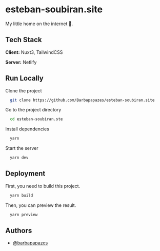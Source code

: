 
# esteban-soubiran.site

My little home on the internet 🏡.

## Tech Stack

**Client:** Nuxt3, TailwindCSS

**Server:** Netlify

## Run Locally

Clone the project

```bash
  git clone https://github.com/Barbapapazes/esteban-soubiran.site
```

Go to the project directory

```bash
  cd esteban-soubiran.ste
```

Install dependencies

```bash
  yarn
```

Start the server

```bash
  yarn dev
```

## Deployment

First, you need to build this project.

```bash
  yarn build
```

Then, you can preview the result.

```bash
  yarn preview
```

## Authors

- [@barbapapazes](https://www.github.com/barbapapazes)
